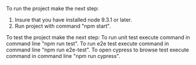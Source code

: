 To run the project make the next step:
1. Insure that you have installed node 9.3.1 or later.
2. Run project with command "npm start".

To test the project make the next step:
To run unit test execute command in command line "npm run test".
To run e2e test execute command in command line "npm run e2e-test".
To open cypress to browse test execute command in command line "npm run cypress".

